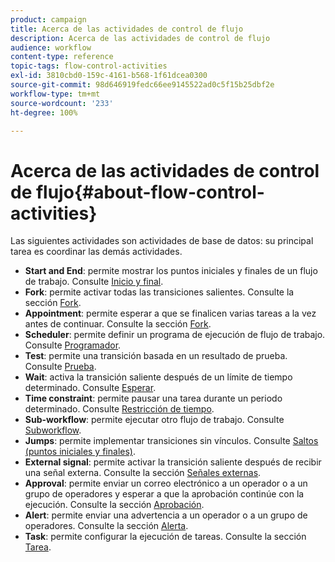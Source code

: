 ```yaml
---
product: campaign
title: Acerca de las actividades de control de flujo
description: Acerca de las actividades de control de flujo
audience: workflow
content-type: reference
topic-tags: flow-control-activities
exl-id: 3810cbd0-159c-4161-b568-1f61dcea0300
source-git-commit: 98d646919fedc66ee9145522ad0c5f15b25dbf2e
workflow-type: tm+mt
source-wordcount: '233'
ht-degree: 100%

---
```


# Acerca de las actividades de control de flujo{#about-flow-control-activities}

Las siguientes actividades son actividades de base de datos: su principal tarea es coordinar las demás actividades.

* **Start and End**: permite mostrar los puntos iniciales y finales de un flujo de trabajo. Consulte [Inicio y final](../../workflow/using/start-and-end.md).
* **Fork**: permite activar todas las transiciones salientes. Consulte la sección [Fork](../../workflow/using/fork.md).
* **Appointment**: permite esperar a que se finalicen varias tareas a la vez antes de continuar. Consulte la sección [Fork](../../workflow/using/fork.md).
* **Scheduler**: permite definir un programa de ejecución de flujo de trabajo. Consulte [Programador](../../workflow/using/scheduler.md).
* **Test**: permite una transición basada en un resultado de prueba. Consulte [Prueba](../../workflow/using/test.md).
* **Wait**: activa la transición saliente después de un límite de tiempo determinado. Consulte [Esperar](../../workflow/using/wait.md).
* **Time constraint**: permite pausar una tarea durante un periodo determinado. Consulte [Restricción de tiempo](../../workflow/using/time-constraint.md).
* **Sub-workflow**: permite ejecutar otro flujo de trabajo. Consulte [Subworkflow](../../workflow/using/sub-workflow.md).
* **Jumps**: permite implementar transiciones sin vínculos. Consulte [Saltos (puntos iniciales y finales)](../../workflow/using/jump--start-point-and-end-point-.md).
* **External signal**: permite activar la transición saliente después de recibir una señal externa. Consulte la sección [Señales externas](../../workflow/using/external-signal.md).
* **Approval**: permite enviar un correo electrónico a un operador o a un grupo de operadores y esperar a que la aprobación continúe con la ejecución. Consulte la sección [Aprobación](../../workflow/using/approval.md).
* **Alert**: permite enviar una advertencia a un operador o a un grupo de operadores. Consulte la sección [Alerta](../../workflow/using/alert.md).
* **Task**: permite configurar la ejecución de tareas. Consulte la sección [Tarea](../../workflow/using/task.md).
